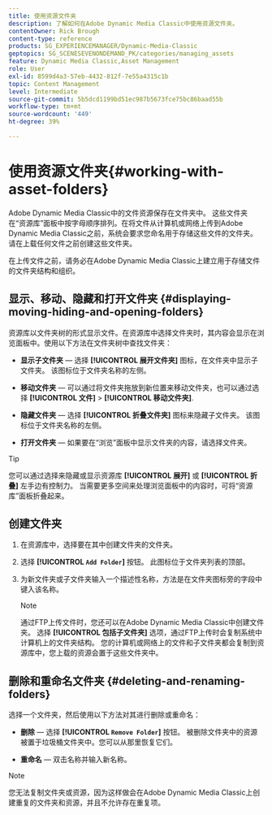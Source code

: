 ```yaml
---
title: 使用资源文件夹
description: 了解如何在Adobe Dynamic Media Classic中使用资源文件夹。
contentOwner: Rick Brough
content-type: reference
products: SG_EXPERIENCEMANAGER/Dynamic-Media-Classic
geptopics: SG_SCENESEVENONDEMAND_PK/categories/managing_assets
feature: Dynamic Media Classic,Asset Management
role: User
exl-id: 8599d4a3-57eb-4432-812f-7e55a4315c1b
topic: Content Management
level: Intermediate
source-git-commit: 5b5dcd1199bd51ec987b5673fce75bc86baad55b
workflow-type: tm+mt
source-wordcount: '449'
ht-degree: 39%

---
```


# 使用资源文件夹{#working-with-asset-folders}

Adobe Dynamic Media Classic中的文件资源保存在文件夹中。 这些文件夹在“资源库”面板中按字母顺序排列。在将文件从计算机或网络上传到Adobe Dynamic Media Classic之前，系统会要求您命名用于存储这些文件的文件夹。 请在上载任何文件之前创建这些文件夹。

在上传文件之前，请务必在Adobe Dynamic Media Classic上建立用于存储文件的文件夹结构和组织。

## 显示、移动、隐藏和打开文件夹 {#displaying-moving-hiding-and-opening-folders}

资源库以文件夹树的形式显示文件。在资源库中选择文件夹时，其内容会显示在浏览面板中。使用以下方法在文件夹树中查找文件夹：

* **显示子文件夹**  — 选择 **[!UICONTROL 展开文件夹]** 图标，在文件夹中显示子文件夹。 该图标位于文件夹名称的左侧。

* **移动文件夹**  — 可以通过将文件夹拖放到新位置来移动文件夹，也可以通过选择 **[!UICONTROL 文件]** > **[!UICONTROL 移动文件夹]**.

* **隐藏文件夹**  — 选择 **[!UICONTROL 折叠文件夹]** 图标来隐藏子文件夹。 该图标位于文件夹名称的左侧。

* **打开文件夹**  — 如果要在“浏览”面板中显示文件夹的内容，请选择文件夹。

>[!TIP]
>
>您可以通过选择来隐藏或显示资源库 **[!UICONTROL 展开]** 或 **[!UICONTROL 折叠]** 左手边有控制力。 当需要更多空间来处理浏览面板中的内容时，可将“资源库”面板折叠起来。

## 创建文件夹

1. 在资源库中，选择要在其中创建文件夹的文件夹。
1. 选择 **[!UICONTROL `Add Folder`]** 按钮。 此图标位于文件夹列表的顶部。
1. 为新文件夹或子文件夹输入一个描述性名称，方法是在文件夹图标旁的字段中键入该名称。

   >[!NOTE]
   >
   >通过FTP上传文件时，您还可以在Adobe Dynamic Media Classic中创建文件夹。 选择 **[!UICONTROL 包括子文件夹]** 选项，通过FTP上传时会复制系统中计算机上的文件夹结构。 您的计算机或网络上的文件和子文件夹都会复制到资源库中，您上载的资源会置于这些文件夹中。

## 删除和重命名文件夹 {#deleting-and-renaming-folders}

选择一个文件夹，然后使用以下方法对其进行删除或重命名：

* **删除**  — 选择 **[!UICONTROL `Remove Folder`]** 按钮。 被删除文件夹中的资源被置于垃圾桶文件夹中。您可以从那里恢复它们。

* **重命名**  — 双击名称并输入新名称。

>[!NOTE]
>
>您无法复制文件夹或资源，因为这样做会在Adobe Dynamic Media Classic上创建重复的文件夹和资源，并且不允许存在重复项。
